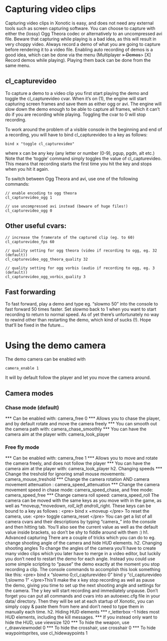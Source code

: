 Capturing video clips
=====================

Capturing video clips in Xonotic is easy, and does not need any external tools such as screen capturing software. You can choose to capture with either the (lossy) Ogg Theora codec or alternatively to an uncompressed avi file. Beware that capturing while playing is a bad idea, as this will result in very choppy video. Always record a demo of what you are going to capture before rendering it to a video file. Enabling auto recording of demos is a good idea, which can be done via the menu (Multiplayer ~~\> Demos~~\> [X] Record demos while playing). Playing them back can be done from the same menu.

cl\_capturevideo
----------------

To capture a demo to a video clip you first start playing the demo and toggle the cl\_capturevideo cvar. When it’s on (1), the engine will start capturing screen frames and save them as either ogg or avi. The engine will slow down the demo enough to be able to capture all frames, which it can’t do if you are recording while playing. Toggling the cvar to 0 will stop recording.

To work around the problem of a visible console in the beginning and end of a recording, you will have to bind cl\_capturevideo to a key as follows:

    bind x "toggle cl_capturevideo"

where x can be any key (any letter or number (0-9), pgup, pgdn, alt etc.)
Note that the ‘toggle’ command simply toggles the value of cl\_capturevideo. This means that recording starts the first time you hit the key and stops when you hit it again.

To switch between Ogg Theora and avi, use one of the following commands:

    // enable encoding to ogg theora
    cl_capturevideo_ogg 1

    // use uncompressed avi instead (beware of huge files!)
    cl_capturevideo_ogg 0

Other useful cvars:
-------------------

    // increase the framerate of the captured clip (eg. to 60)
    cl_capturevideo_fps 60

    // quality setting for ogg theora (video if recording to ogg, eg. 32 (default))
    cl_capturevideo_ogg_theora_quality 32

    // quality setting for ogg vorbis (audio if recording to ogg, eg. 3 (default))
    cl_capturevideo_ogg_vorbis_quality 3

Fast forwarding
---------------

To fast forward, play a demo and type eg. “slowmo 50” into the console to fast forward 50 times faster. Set slowmo back to 1 when you want to start recording to return to normal speed. As of yet there’s unfortunately no way to rewind other than restarting the demo, which kind of sucks (!). Hope that’ll be fixed in the future…

Using the demo camera
=====================

The demo camera can be enabled with

    camera_enable 1

It will by default follow the player and let you move the camera around.

Camera modes
------------

### Chase mode (default)

**\* Can be enabled with: camera\_free 0
**\* Allows you to chase the player, and by default rotate and move the camera freely
**\* You can smooth out the camera path with: camera\_chase\_smoothly
**\* You can have the camera aim at the player with: camera\_look\_player

### Free fly mode

**\* Can be enabled with: camera\_free 1
**\* Allows you to move and rotate the camera freely, and does not follow the player
**\* You can have the camera aim at the player with: camera\_look\_player
h2. Changing speeds
**\* Change the treshold for ignoring small mouse movements: camera\_mouse\_treshold
**\* Change the camera rotation AND camera movement attenuation : camera\_speed\_attenuation
**\* Change the camera movement speed in chase mode: camera\_speed\_chase, and free mode: camera\_speed\_free
**\* Change camera roll speed: camera\_speed\_roll
The camera can be moved with the same keys as you move with in the game, as well as *moveup,*movedown, *roll\_left and*roll\_right. These keys can be bound to a key as follows :
\<pre\>
bind x +moveup
\</pre\>
To reset the camera, use:
\<pre\>
toggle camera\_reset
\</pre\>
You can get a list of all camera cvars and their descriptions by typing “camera\_” into the console and then hitting tab. You’ll also see the current value as well as the default value inside brackets, so don’t be shy to fiddle around with them :)
h1. Advanced capturing
There are a couple of tricks which you can do to eg. change shooting angle of the camera and hide HUD elements.
h2. Changing shooting angles
To change the angles of the camera you’ll have to create many video clips which you later have to merge in a video editor, but luckily you don’t need to restart the demo for each angle. Instead you could use some simple scripting to “pause” the demo exactly at the moment you stop recording a clip.
The console commands to accomplish this look something like this:
\<pre\>
bind x “slowmo 0;cl\_capturevideo 0”
bind y “cl\_capturevideo 1;slowmo 1”
\</pre\>This’ll make the x key stop recording as well as pause the demo, giving you time to set up the next shooting angle and settings for the camera. The y key will start recording and immediately unpause.
Don’t forget you can put all commands and cvars into an autoexec.cfg file in your data/ directory. Then they will be set at each startup of Xonotic, you can simply copy & paste them from here and don’t need to type them in manually each time.
h2. Hiding HUD elements
**\* r\_letterbox –1 hides most HUD elements, including the kill messages.
**\* If you instead only want to hide the HUD, use viewsize 120
**\* To hide the weapon, use r\_drawviewmodel 0
**\* To hide the crosshair, use crosshair 0
**\* To hide waypointsprites, use cl\_hidewaypoints 1
